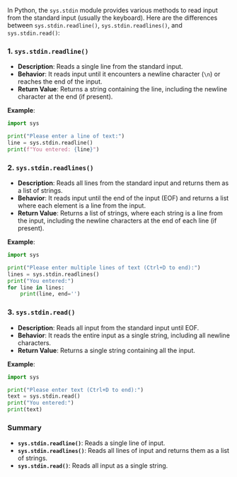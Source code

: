 In Python, the `sys.stdin` module provides various methods to read input from the standard input (usually the keyboard). Here are the differences between `sys.stdin.readline()`, `sys.stdin.readlines()`, and `sys.stdin.read()`:

### 1. `sys.stdin.readline()`
- **Description**: Reads a single line from the standard input.
- **Behavior**: It reads input until it encounters a newline character (`\n`) or reaches the end of the input.
- **Return Value**: Returns a string containing the line, including the newline character at the end (if present).

**Example**:
```python
import sys

print("Please enter a line of text:")
line = sys.stdin.readline()
print(f"You entered: {line}")
```

### 2. `sys.stdin.readlines()`
- **Description**: Reads all lines from the standard input and returns them as a list of strings.
- **Behavior**: It reads input until the end of the input (EOF) and returns a list where each element is a line from the input.
- **Return Value**: Returns a list of strings, where each string is a line from the input, including the newline characters at the end of each line (if present).

**Example**:
```python
import sys

print("Please enter multiple lines of text (Ctrl+D to end):")
lines = sys.stdin.readlines()
print("You entered:")
for line in lines:
    print(line, end='')
```

### 3. `sys.stdin.read()`
- **Description**: Reads all input from the standard input until EOF.
- **Behavior**: It reads the entire input as a single string, including all newline characters.
- **Return Value**: Returns a single string containing all the input.

**Example**:
```python
import sys

print("Please enter text (Ctrl+D to end):")
text = sys.stdin.read()
print("You entered:")
print(text)
```

### Summary
- **`sys.stdin.readline()`**: Reads a single line of input.
- **`sys.stdin.readlines()`**: Reads all lines of input and returns them as a list of strings.
- **`sys.stdin.read()`**: Reads all input as a single string.
